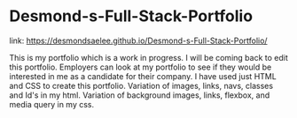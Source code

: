 # Desmond-s-Full-Stack-Portfolio

link: https://desmondsaelee.github.io/Desmond-s-Full-Stack-Portfolio/

This is my portfolio which is a work in progress. I will be coming back to edit this portfolio.
Employers can look at my portfolio to see if they would be interested in me as a candidate for their company.
I have used just HTML and CSS to create this portfolio. Variation of images, links, navs, classes and Id's in my html. Variation of background images, links, flexbox, and media query in my css.
